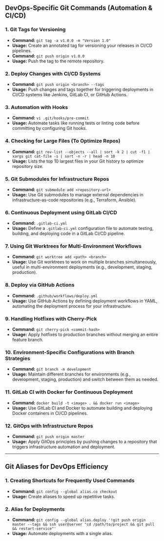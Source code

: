 ## **DevOps-Specific Git Commands (Automation & CI/CD)**

### 1. **Git Tags for Versioning**
   - **Command:** `git tag -a v1.0.0 -m "Version 1.0"`
   - **Usage:** Create an annotated tag for versioning your releases in CI/CD pipelines.
   - **Command:** `git push origin v1.0.0`
   - **Usage:** Push the tag to the remote repository.

### 2. **Deploy Changes with CI/CD Systems**
   - **Command:** `git push origin <branch> --tags`
   - **Usage:** Push changes and tags together for triggering deployments in CI/CD systems like Jenkins, GitLab CI, or GitHub Actions.

### 3. **Automation with Hooks**
   - **Command:** `vi .git/hooks/pre-commit`
   - **Usage:** Automate tasks like running tests or linting code before committing by configuring Git hooks.

### 4. **Checking for Large Files (To Optimize Repos)**
   - **Command:** `git rev-list --objects --all | sort -k 2 | cut -f1 | xargs git cat-file -s | sort -n -r | head -n 10`
   - **Usage:** Lists the top 10 largest files in your Git history to optimize repository size.

### 5. **Git Submodules for Infrastructure Repos**
   - **Command:** `git submodule add <repository-url>`
   - **Usage:** Use Git submodules to manage external dependencies in infrastructure-as-code repositories (e.g., Terraform, Ansible).

### 6. **Continuous Deployment using GitLab CI/CD**
   - **Command:** `.gitlab-ci.yml`
   - **Usage:** Define a `.gitlab-ci.yml` configuration file to automate testing, building, and deploying code in a GitLab CI/CD pipeline.

### 7. **Using Git Worktrees for Multi-Environment Workflows**
   - **Command:** `git worktree add <path> <branch>`
   - **Usage:** Use Git worktrees to work on multiple branches simultaneously, useful in multi-environment deployments (e.g., development, staging, production).

### 8. **Deploy via GitHub Actions**
   - **Command:** `.github/workflows/deploy.yml`
   - **Usage:** Use GitHub Actions by defining deployment workflows in YAML, automating the deployment process for your infrastructure.

### 9. **Handling Hotfixes with Cherry-Pick**
   - **Command:** `git cherry-pick <commit-hash>`
   - **Usage:** Apply hotfixes to production branches without merging an entire feature branch.

### 10. **Environment-Specific Configurations with Branch Strategies**
   - **Command:** `git branch -m development`
   - **Usage:** Maintain different branches for environments (e.g., development, staging, production) and switch between them as needed.

### 11. **GitLab CI with Docker for Continuous Deployment**
   - **Command:** `docker build -t <image> . && docker run <image>`
   - **Usage:** Use GitLab CI and Docker to automate building and deploying Docker containers in CI/CD pipelines.

### 12. **GitOps with Infrastructure Repos**
   - **Command:** `git push origin master`
   - **Usage:** Apply GitOps principles by pushing changes to a repository that triggers infrastructure automation and deployment.

---

## **Git Aliases for DevOps Efficiency**

### 1. **Creating Shortcuts for Frequently Used Commands**
   - **Command:** `git config --global alias.co checkout`
   - **Usage:** Create aliases to speed up repetitive tasks.

### 2. **Alias for Deployments**
   - **Command:** `git config --global alias.deploy '!git push origin master --tags && ssh user@server "cd /path/to/project && git pull && restart-service"'`
   - **Usage:** Automate deployments with a single alias.
